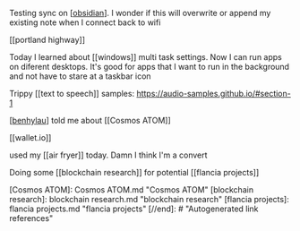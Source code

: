 Testing sync on [[obsidian]]. I wonder if this will overwrite or append my existing note when I connect back to wifi

[[portland highway]]

Today I learned about [[windows]] multi task settings. Now I can run apps on diferent desktops. It's good for apps that I want to run in the background and not have to stare at a taskbar icon

Trippy [[text to speech]] samples: https://audio-samples.github.io/#section-1

[[benhylau]] told me about [[Cosmos ATOM]]

[[wallet.io]]

used my [[air fryer]] today. Damn I think I'm a convert

Doing some [[blockchain research]] for potential [[flancia projects]]

[//begin]: # "Autogenerated link references for markdown compatibility"
[obsidian]: obsidian.md "obsidian"
[benhylau]: benhylau.md "benhylau"
[Cosmos ATOM]: Cosmos ATOM.md "Cosmos ATOM"
[blockchain research]: blockchain research.md "blockchain research"
[flancia projects]: flancia projects.md "flancia projects"
[//end]: # "Autogenerated link references"